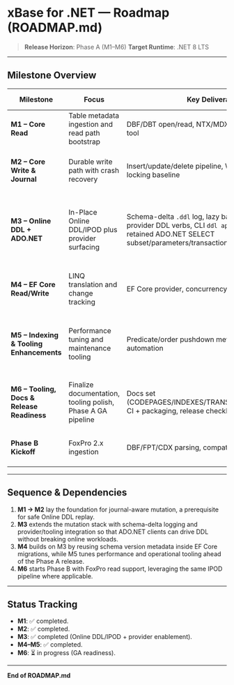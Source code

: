 # xBase for .NET — Roadmap (ROADMAP.md)

> **Release Horizon**: Phase A (M1–M6)
> **Target Runtime**: .NET 8 LTS

---

## Milestone Overview

| Milestone | Focus | Key Deliverables | Acceptance Signals |
|-----------|-------|------------------|--------------------|
| **M1 – Core Read** | Table metadata ingestion and read path bootstrap | DBF/DBT open/read, NTX/MDX navigation, `dbfinfo` tool | Fixtures load with correct schema + record counts |
| **M2 – Core Write & Journal** | Durable write path with crash recovery | Insert/update/delete pipeline, WAL journal format, locking baseline | Crash simulations recover without data loss |
| **M3 – Online DDL + ADO.NET** | In-Place Online DDL/IPOD plus provider surfacing | Schema-delta `.ddl` log, lazy backfill orchestration, provider DDL verbs, CLI `ddl apply/checkpoint/pack`, retained ADO.NET SELECT subset/parameters/transactions | Schema log replay tested, providers execute DDL end-to-end, tooling passes validation/dry-run scenarios |
| **M4 – EF Core Read/Write** | LINQ translation and change tracking | EF Core provider, concurrency tokens, CRUD flows | CRUD round-trips with optimistic concurrency tests |
| **M5 – Indexing & Tooling Enhancements** | Performance tuning and maintenance tooling | Predicate/order pushdown metrics, reindex/pack automation | Diagnostics show >70% index utilization, tooling scenarios green |
| **M6 – Tooling, Docs & Release Readiness** | Finalize documentation, tooling polish, Phase A GA pipeline | Docs set (CODEPAGES/INDEXES/TRANSACTIONS/cookbooks), CI + packaging, release checklist rehearsed | CI runs green, `dotnet pack` artifacts validated, GA checklist signed |
| **Phase B Kickoff** | FoxPro 2.x ingestion | DBF/FPT/CDX parsing, compatibility validation | FoxPro fixtures load with correct tag enumeration |

---

## Sequence & Dependencies

1. **M1 → M2** lay the foundation for journal-aware mutation, a prerequisite for safe Online DDL replay.
2. **M3** extends the mutation stack with schema-delta logging and provider/tooling integration so that ADO.NET clients can drive DDL without breaking online workloads.
3. **M4** builds on M3 by reusing schema version metadata inside EF Core migrations, while M5 tunes performance and operational tooling ahead of the Phase A release.
4. **M6** starts Phase B with FoxPro read support, leveraging the same IPOD pipeline where applicable.

---

## Status Tracking

- **M1**: ✅ completed.
- **M2**: ✅ completed.
- **M3**: ✅ completed (Online DDL/IPOD + provider enablement).
- **M4–M5**: ✅ completed.
- **M6**: ⏳ in progress (GA readiness).

---

**End of ROADMAP.md**
